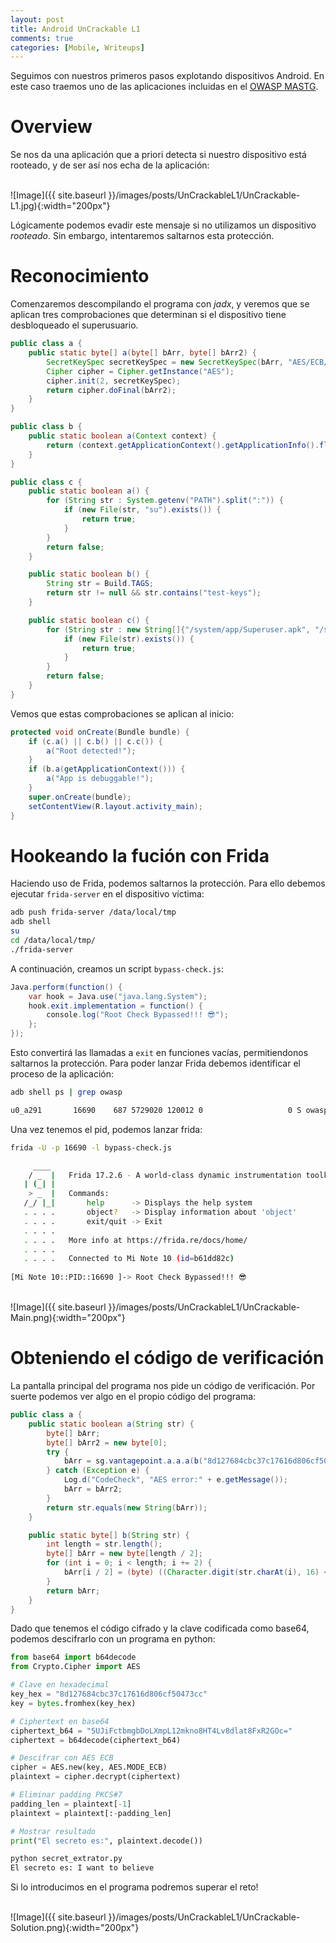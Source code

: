 ```yaml
---
layout: post
title: Android UnCrackable L1
comments: true
categories: [Mobile, Writeups]
---
```


Seguimos con nuestros primeros pasos explotando dispositivos Android. En este caso traemos uno de las aplicaciones incluidas en el [OWASP MASTG](https://mas.owasp.org/crackmes/Android/).

# Overview

Se nos da una aplicación que a priori detecta si nuestro dispositivo está rooteado, y de ser así nos echa de la aplicación:

<br>
![Image]({{ site.baseurl }}/images/posts/UnCrackableL1/UnCrackable-L1.jpg){:width="200px"}
<br>

Lógicamente podemos evadir este mensaje si no utilizamos un dispositivo *rooteado*. Sin embargo, intentaremos saltarnos esta protección.

# Reconocimiento

Comenzaremos descompilando el programa con *jadx*, y veremos que se aplican tres comprobaciones que determinan si el dispositivo tiene desbloqueado el superusuario.

```java
public class a {
    public static byte[] a(byte[] bArr, byte[] bArr2) {
        SecretKeySpec secretKeySpec = new SecretKeySpec(bArr, "AES/ECB/PKCS7Padding");
        Cipher cipher = Cipher.getInstance("AES");
        cipher.init(2, secretKeySpec);
        return cipher.doFinal(bArr2);
    }
}

public class b {
    public static boolean a(Context context) {
        return (context.getApplicationContext().getApplicationInfo().flags & 2) != 0;
    }
}

public class c {
    public static boolean a() {
        for (String str : System.getenv("PATH").split(":")) {
            if (new File(str, "su").exists()) {
                return true;
            }
        }
        return false;
    }

    public static boolean b() {
        String str = Build.TAGS;
        return str != null && str.contains("test-keys");
    }

    public static boolean c() {
        for (String str : new String[]{"/system/app/Superuser.apk", "/system/xbin/daemonsu", "/system/etc/init.d/99SuperSUDaemon", "/system/bin/.ext/.su", "/system/etc/.has_su_daemon", "/system/etc/.installed_su_daemon", "/dev/com.koushikdutta.superuser.daemon/"}) {
            if (new File(str).exists()) {
                return true;
            }
        }
        return false;
    }
}
```

Vemos que estas comprobaciones se aplican al inicio:

```java
protected void onCreate(Bundle bundle) {
    if (c.a() || c.b() || c.c()) {
        a("Root detected!");
    }
    if (b.a(getApplicationContext())) {
        a("App is debuggable!");
    }
    super.onCreate(bundle);
    setContentView(R.layout.activity_main);
}
```

# Hookeando la fución con Frida

Haciendo uso de Frida, podemos saltarnos la protección. Para ello debemos ejecutar `frida-server` en el dispositivo víctima:

```bash
adb push frida-server /data/local/tmp
adb shell
su
cd /data/local/tmp/
./frida-server
```

A continuación, creamos un script `bypass-check.js`:

```java
Java.perform(function() {
    var hook = Java.use("java.lang.System");
    hook.exit.implementation = function() {
        console.log("Root Check Bypassed!!! 😎");
    };
});
```

Esto convertirá las llamadas a `exit` en funciones vacías, permitiendonos saltarnos la protección. Para poder lanzar Frida debemos identificar el proceso de la aplicación:

```bash
adb shell ps | grep owasp

u0_a291       16690    687 5729020 120012 0                   0 S owasp.mstg.uncrackable1
```

Una vez tenemos el pid, podemos lanzar frida:

```bash
frida -U -p 16690 -l bypass-check.js

     ____
    / _  |   Frida 17.2.6 - A world-class dynamic instrumentation toolkit
   | (_| |
    > _  |   Commands:
   /_/ |_|       help      -> Displays the help system
   . . . .       object?   -> Display information about 'object'
   . . . .       exit/quit -> Exit
   . . . .
   . . . .   More info at https://frida.re/docs/home/
   . . . .
   . . . .   Connected to Mi Note 10 (id=b61dd82c)
                                                                                
[Mi Note 10::PID::16690 ]-> Root Check Bypassed!!! 😎
```

<br>
![Image]({{ site.baseurl }}/images/posts/UnCrackableL1/UnCrackable-Main.png){:width="200px"}
<br>

# Obteniendo el código de verificación

La pantalla principal del programa nos pide un código de verificación. Por suerte podemos ver algo en el propio código del programa:

```java
public class a {
    public static boolean a(String str) {
        byte[] bArr;
        byte[] bArr2 = new byte[0];
        try {
            bArr = sg.vantagepoint.a.a.a(b("8d127684cbc37c17616d806cf50473cc"), Base64.decode("5UJiFctbmgbDoLXmpL12mkno8HT4Lv8dlat8FxR2GOc=", 0));
        } catch (Exception e) {
            Log.d("CodeCheck", "AES error:" + e.getMessage());
            bArr = bArr2;
        }
        return str.equals(new String(bArr));
    }

    public static byte[] b(String str) {
        int length = str.length();
        byte[] bArr = new byte[length / 2];
        for (int i = 0; i < length; i += 2) {
            bArr[i / 2] = (byte) ((Character.digit(str.charAt(i), 16) << 4) + Character.digit(str.charAt(i + 1), 16));
        }
        return bArr;
    }
}
```

Dado que tenemos el código cifrado y la clave codificada como base64, podemos descifrarlo con un programa en python:

```python
from base64 import b64decode
from Crypto.Cipher import AES

# Clave en hexadecimal
key_hex = "8d127684cbc37c17616d806cf50473cc"
key = bytes.fromhex(key_hex)

# Ciphertext en base64
ciphertext_b64 = "5UJiFctbmgbDoLXmpL12mkno8HT4Lv8dlat8FxR2GOc="
ciphertext = b64decode(ciphertext_b64)

# Descifrar con AES ECB
cipher = AES.new(key, AES.MODE_ECB)
plaintext = cipher.decrypt(ciphertext)

# Eliminar padding PKCS#7
padding_len = plaintext[-1]
plaintext = plaintext[:-padding_len]

# Mostrar resultado
print("El secreto es:", plaintext.decode())
```

```bash
python secret_extrator.py
El secreto es: I want to believe
```

Si lo introducimos en el programa podremos superar el reto!

<br>
![Image]({{ site.baseurl }}/images/posts/UnCrackableL1/UnCrackable-Solution.png){:width="200px"}
<br>
